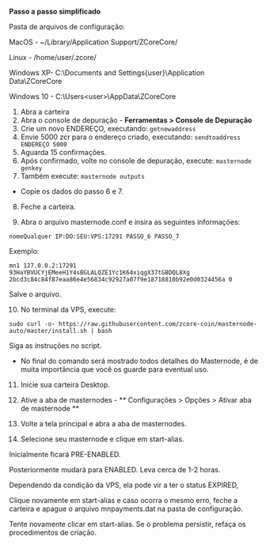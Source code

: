**Passo a passo simplificado**

Pasta de arquivos de configuração:

MacOS - ~/Library/Application Support/ZCoreCore/

Linux - /home/user/.zcore/

Windows XP- C:\Documents and Settings\{user}\Application Data\ZCoreCore

Windows 10 - C:\Users\<user>\AppData\ZCoreCore

1. Abra a carteira
2. Abra o console de depuração - **Ferramentas > Console de Depuração**
3. Crie um novo ENDEREÇO, executando: `getnewaddress`
4. Envie 5000 zcr para o endereço criado, executando: `sendtoaddress ENDEREÇO 5000`
5. Aguarda 15 confirmações.
6. Após confirmado, volte no console de depuração, execute: `masternode genkey`
7. Também execute: `masternode outputs`

- Copie os dados do passo 6 e 7.

8. Feche a carteira.

9. Abra o arquivo masternode.conf e insira as seguintes informações:

```
nomeQualquer IP:DO:SEU:VPS:17291 PASSO_6 PASSO_7
```

Exemplo: 
```
mn1 127.0.0.2:17291 93HaYBVUCYjEMeeH1Y4sBGLALQZE1Yc1K64xiqgX37tGBDQL8Xg 2bcd3c84c84f87eaa86e4e56834c92927a07f9e18718810b92e0d0324456a 0
```

Salve o arquivo.

10. No terminal da VPS, execute:
```
sudo curl -o- https://raw.githubusercontent.com/zcore-coin/masternode-auto/master/install.sh | bash
```
Siga as instruções no script.

* No final do comando será mostrado todos detalhes do Masternode, é de muita importância que você os guarde
para eventual uso.

11. Inicie sua carteira Desktop.

12. Ative a aba de masternodes - ** Configurações > Opções > Ativar aba de masternode **

13. Volte a tela principal e abra a aba de masternodes.

14. Selecione seu masternode e clique em start-alias.


Inicialmente ficará PRE-ENABLED.

Posteriormente mudará para ENABLED. Leva cerca de 1-2 horas.

Dependendo da condição da VPS, ela pode vir a ter o status EXPIRED,

Clique novamente em start-alias e caso ocorra o mesmo erro, feche a carteira e apague o arquivo mnpayments.dat na pasta de configuração.

Tente novamente clicar em start-alias. Se o problema persistir, refaça os procedimentos de criação.

